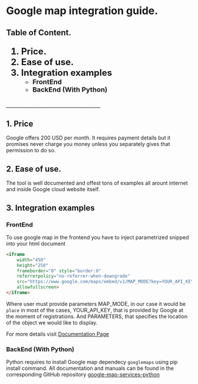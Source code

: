 # Google map integration guide.

## Table of Content.
<div style="font-size:24px;font-weight:bold">
    <ol>
        <li>Price.</li>
        <li>Ease of use.</li>
        <li>Integration examples
            <ul style="font-size:18px">
                <li>FrontEnd</li>
                <li>BackEnd (With Python)</li>
        </li>
    </ol>
</div>
________________________________________

## 1. Price 
Google offers 200 USD per month. It requires payment details but it promises never charge you money unless you separately gives that permission to do so.

## 2. Ease of use.
The tool is well documented and offest tons of examples all arount internet and inside Google cloud website itself.

## 3. Integration examples
###  FrontEnd

To use google map in the frontend you have to inject parametrized snipped into your html document 

```html
<iframe
    width="450"
    height="250"
    frameborder="0" style="border:0"
    referrerpolicy="no-referrer-when-downgrade"
    src="https://www.google.com/maps/embed/v1/MAP_MODE?key=YOUR_API_KEY&PARAMETERS"
    allowfullscreen>
</iframe>
```
Where user must provide parameters MAP_MODE, in our case it would be `place` in most of the cases, YOUR_API_KEY, that is provided by Google at the moment of registrations. And PARAMETERS, that specifies the location of the object we would like to display.

For more details visit [Documentation Page](https://developers.google.com/maps/documentation/embed/embedding-map)



### BackEnd (With Python)
Python requires to install Google map dependecy `googlemaps` using pip install command. All documentation and manuals can be found in the corresponding GitHub repository [google-map-services-python](https://github.com/googlemaps/google-maps-services-python)



